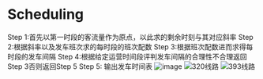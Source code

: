 # Scheduling
Step 1:首先以第一时段的客流量作为原点，以此求的剩余时刻与其对应斜率
Step 2:根据斜率以及发车班次求的每时段的班次配数
Step 3:根据班次配数进而求得每时段的发车间隔
Step 4:根据给定运营时间段评判发车间隔的合理性不合理返回Step 3否则返回Step 5
Step 5: 输出发车时间表
![image](https://user-images.githubusercontent.com/18719360/131454979-9da1077c-f7b9-4cad-842a-b0b5dbeb253b.png)
![320线路](https://user-images.githubusercontent.com/18719360/131455014-2790beea-a086-4204-9d1d-3fdb0ab1a390.png)
![393线路](https://user-images.githubusercontent.com/18719360/131455019-8407e410-73c8-4b9f-84f3-f957c235f269.png)
